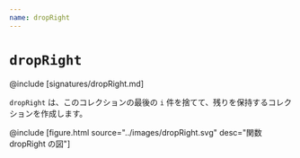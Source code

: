 ```yaml
---
name: dropRight
---
```


# `dropRight`

@include [signatures/dropRight.md]

`dropRight` は、このコレクションの最後の `i` 件を捨てて、残りを保持するコレクションを作成します。

@include [figure.html source="../images/dropRight.svg" desc="関数 dropRight の図"]
